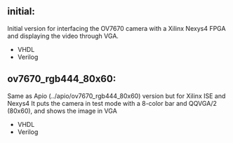 
## initial: 
Initial version for interfacing the OV7670 camera with a Xilinx Nexys4 FPGA and displaying the video through VGA. 
  + VHDL
  + Verilog
  
## ov7670_rgb444_80x60:
Same as Apio (../apio/ov7670_rgb444_80x60) version but for Xilinx ISE and Nexys4
It puts the camera in test mode with a 8-color bar and QQVGA/2 (80x60), and shows the image in VGA
  + VHDL
  + Verilog
  
